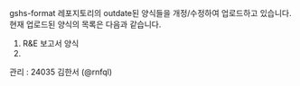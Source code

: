 gshs-format 레포지토리의 outdate된 양식들을 개정/수정하여 업로드하고 있습니다.
현재 업로드된 양식의 목록은 다음과 같습니다.

1. R&E 보고서 양식
2. 

관리 : 24035 김한서 (@rnfql)
